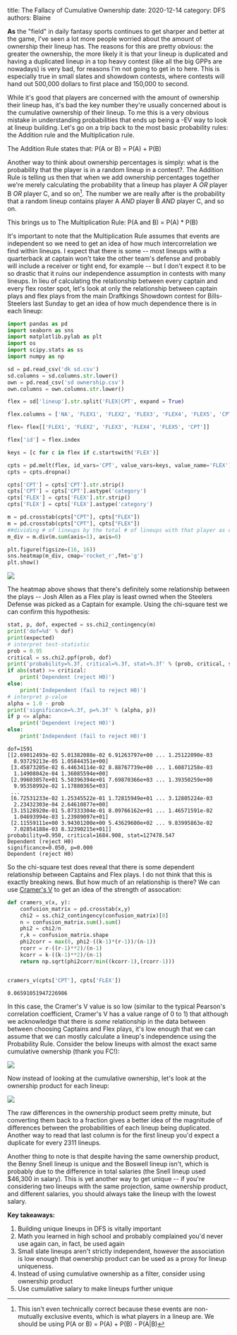 title:  The Fallacy of Cumulative Ownership
date: 2020-12-14
category: DFS
authors: Blaine

**As** the "field" in daily fantasy sports continues to get sharper and better at the game, I've seen a lot more people worried about the amount of ownership their lineup has. The reasons for this are pretty obvious: the greater the ownership, the more likely it is that your lineup is duplicated and having a duplicated lineup in a top heavy contest (like all the big GPPs are nowadays) is very bad, for reasons I'm not going to get in to here. This is especially true in small slates and showdown contests, where contests will hand out 500,000 dollars to first place and 150,000 to second. 

While it's good that players are concerned with the amount of ownership their lineup has, it's bad the key number they're usually concerned about is the cumulative ownership of their lineup. To me this is a very obvious mistake in understanding probabilities that ends up being a -EV way to look at lineup building. Let's go on a trip back to the most basic probability rules: the Addition rule and the Multiplication rule.

The Addition Rule states that: 
    P(A or B) = P(A) + P(B)

Another way to think about ownership percentages is simply: what is the probability that the player is in a random lineup in a contest?. The Addition Rule is telling us then that when we add ownership percentages together we're merely calculating the probability that a lineup has player A *OR* player B *OR* player C, and so on[^1]. The number we are really after is the probability that a random lineup contains player A *AND* player B *AND* player C, and so on. 

This brings us to The Multiplication Rule:
    P(A and B) = P(A) * P(B)
    
[^1]: This isn't even technically correct because these events are non-mutually exclusive events, which is what players in a lineup are. We should be using P(A or B) = P(A) + P(B) - P(A|B)

It's important to note that the Multiplication Rule assumes that events are independent so we need to get an idea of how much intercorrelation we find within lineups. I expect that there is some -- most lineups with a quarterback at captain won't take the other team's defense and probably will include a receiver or tight end, for example -- but I don't expect it to be so drastic that it ruins our independence assumption in contests with many lineups. In lieu of calculating the relationship between every captain and every flex roster spot, let's look at only the relationship between captain plays and flex plays from the main Draftkings Showdown contest for Bills-Steelers last Sunday to get an idea of how much dependence there is in each lineup: 


```python
import pandas as pd 
import seaborn as sns
import matplotlib.pylab as plt
import os
import scipy.stats as ss
import numpy as np

sd = pd.read_csv('dk sd.csv')
sd.columns = sd.columns.str.lower()
own = pd.read_csv('sd ownership.csv')
own.columns = own.columns.str.lower()

flex = sd['lineup'].str.split('FLEX|CPT', expand = True)

flex.columns = ['NA', 'FLEX1', 'FLEX2', 'FLEX3', 'FLEX4', 'FLEX5', 'CPT']

flex= flex[['FLEX1', 'FLEX2', 'FLEX3', 'FLEX4', 'FLEX5', 'CPT']]

flex['id'] = flex.index

keys = [c for c in flex if c.startswith('FLEX')]

cpts = pd.melt(flex, id_vars='CPT', value_vars=keys, value_name='FLEX')
cpts = cpts.dropna()

cpts['CPT'] = cpts['CPT'].str.strip()
cpts['CPT'] = cpts['CPT'].astype('category')
cpts['FLEX'] = cpts['FLEX'].str.strip()
cpts['FLEX'] = cpts['FLEX'].astype('category')

m = pd.crosstab(cpts["CPT"], cpts["FLEX"])
m = pd.crosstab(cpts["CPT"], cpts["FLEX"])
##dividing # of lineups by the total # of lineups with that player as captain
m_div = m.div(m.sum(axis=1), axis=0)

plt.figure(figsize=(16, 16))
sns.heatmap(m_div, cmap='rocket_r',fmt='g')
plt.show()
```

<img src="images/ownership/heatmap.png">


The heatmap above shows that there's definitely some relationship between the plays -- Josh Allen as a Flex play is least owned when the Steelers Defense was picked as a Captain for example. Using the chi-square test we can confirm this hypothesis:


```python
stat, p, dof, expected = ss.chi2_contingency(m)
print('dof=%d' % dof)
print(expected)
# interpret test-statistic
prob = 0.95
critical = ss.chi2.ppf(prob, dof)
print('probability=%.3f, critical=%.3f, stat=%.3f' % (prob, critical, stat))
if abs(stat) >= critical:
	print('Dependent (reject H0)')
else:
	print('Independent (fail to reject H0)')
# interpret p-value
alpha = 1.0 - prob
print('significance=%.3f, p=%.3f' % (alpha, p))
if p <= alpha:
	print('Dependent (reject H0)')
else:
	print('Independent (fail to reject H0)')
```

    dof=1591
    [[2.69012493e-02 5.01382088e-02 6.91263797e+00 ... 1.25122090e-03
      8.93729213e-05 1.05844351e+00]
     [3.45873205e-02 6.44634114e-02 8.88767739e+00 ... 1.60871258e-03
      1.14908042e-04 1.36085594e+00]
     [2.99603057e+01 5.58396394e+01 7.69870366e+03 ... 1.39350259e+00
      9.95358992e-02 1.17880365e+03]
     ...
     [6.72531233e-02 1.25345522e-01 1.72815949e+01 ... 3.12805224e-03
      2.23432303e-04 2.64610877e+00]
     [3.15128920e-01 5.87333304e-01 8.09766162e+01 ... 1.46571591e-02
      1.04693994e-03 1.23989097e+01]
     [2.11559111e+00 3.94301200e+00 5.43629600e+02 ... 9.83995863e-02
      7.02854188e-03 8.32390215e+01]]
    probability=0.950, critical=1684.908, stat=127478.547
    Dependent (reject H0)
    significance=0.050, p=0.000
    Dependent (reject H0)
    

So the chi-square test does reveal that there is some dependent relationship between Captains and Flex plays. I do not think that this is exactly breaking news. But how much of an relationship is there? We can use [Cramer's V](https://en.wikipedia.org/wiki/Cram%C3%A9r's_V) to get an idea of the strength of assocation:


```python
def cramers_v(x, y):
    confusion_matrix = pd.crosstab(x,y)
    chi2 = ss.chi2_contingency(confusion_matrix)[0]
    n = confusion_matrix.sum().sum()
    phi2 = chi2/n
    r,k = confusion_matrix.shape
    phi2corr = max(0, phi2-((k-1)*(r-1))/(n-1))
    rcorr = r-((r-1)**2)/(n-1)
    kcorr = k-((k-1)**2)/(n-1)
    return np.sqrt(phi2corr/min((kcorr-1),(rcorr-1)))


cramers_v(cpts['CPT'], cpts['FLEX'])
```




    0.06591051947226986



In this case, the Cramer's V value is so low (similar to the typical Pearson's correlation coefficient, Cramer's V has a value range of 0 to 1) that although we acknowledge that there is *some* relationship in the data between between choosing Captains and Flex plays, it's low enough that we can assume that we can mostly calculate a lineup's independence using the Probability Rule. Consider the below lineups with almost the exact same cumulative ownership (thank you FC!): 

<img src="images/ownership/lus.png">

Now instead of looking at the cumulative ownership, let's look at the ownership product for each lineup:

<img src="images/ownership/prod.png">

The raw differences in the ownership product seem pretty minute, but converting them back to a fraction gives a better idea of the magnitude of differences between the probabilities of each lineup being duplicated. Another way to read that last column is for the first lineup you'd expect a duplicate for every 2311 lineups. 

Another thing to note is that despite having the same ownership product, the Benny Snell lineup is unique and the Boswell lineup isn't, which is probably due to the difference in total salaries (the Snell lineup used $46,300 in salary). This is yet another way to get unique -- if you're considering two lineups with the same projection, same ownership product, and different salaries, you should always take the lineup with the lowest salary. 

**Key takeaways:**
    
1. Building unique lineups in DFS is vitally important
2. Math you learned in high school and probably complained you'd never use again can, in fact, be used again
3. Small slate lineups aren't strictly independent, however the association is low enough that ownership product can be used as a proxy for lineup uniqueness.
4. Instead of using cumulative ownership as a filter, consider using ownership product
5. Use cumulative salary to make lineups further unique

